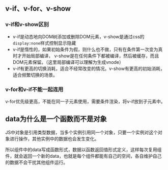 ## v-if、v-for、v-show

### v-if和v-show区别

+ v-if是动态地向DOM树添加或删除DOM元素，v-show是通过css的`display:none`样式控制显示隐藏
+ v-if是惰性的，如果初始条件为假，则什么也不做，只有在条件第一次变为真时才开始局部编译， v-show是在任何条件下都被编译，然后被缓存，而且DOM元素保留。（这里局部编译可以理解为生成vnode）
+ v-if有更高的切换消耗，适合不经常改变的情况。v-show有更高的初始消耗，适合频繁切换的场景。

### v-for和v-if不能一起连用

v-for优先级更高，不能在同一子元素使用，需要条件渲染，将v-if放到子元素中。


## data为什么是一个函数而不是对象

JS中对象是引用类型数据，当多个实例引用同一个对象，只要一个实例对这个对象进行操作，其他实例中的数据也会发生变化。

所以组件中的data写成函数形式，数据以函数返回值形式定义，这样每次复用组件，就会返回一个新的data，也就是每个组件都能有自己的空间，各自维护自己的数据不会干扰其他组件运行。